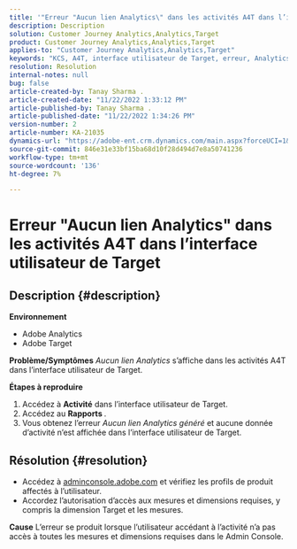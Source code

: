```yaml
---
title: '"Erreur "Aucun lien Analytics\" dans les activités A4T dans l’interface utilisateur de Target"'
description: Description
solution: Customer Journey Analytics,Analytics,Target
product: Customer Journey Analytics,Analytics,Target
applies-to: "Customer Journey Analytics,Analytics,Target"
keywords: "KCS, A4T, interface utilisateur de Target, erreur, Analytics"
resolution: Resolution
internal-notes: null
bug: false
article-created-by: Tanay Sharma .
article-created-date: "11/22/2022 1:33:12 PM"
article-published-by: Tanay Sharma .
article-published-date: "11/22/2022 1:34:26 PM"
version-number: 2
article-number: KA-21035
dynamics-url: "https://adobe-ent.crm.dynamics.com/main.aspx?forceUCI=1&pagetype=entityrecord&etn=knowledgearticle&id=77b34833-6a6a-ed11-9561-6045bd006a22"
source-git-commit: 846e31e33bf15ba68d10f28d494d7e8a50741236
workflow-type: tm+mt
source-wordcount: '136'
ht-degree: 7%

---
```


# Erreur &quot;Aucun lien Analytics&quot; dans les activités A4T dans l’interface utilisateur de Target

## Description {#description}

<b>Environnement</b>
- Adobe Analytics
- Adobe Target



<b>Problème/Symptômes</b>
*Aucun lien Analytics* s’affiche dans les activités A4T dans l’interface utilisateur de Target.



<b>Étapes à reproduire</b>

1. Accédez à <b>Activité</b> dans l’interface utilisateur de Target.
2. Accédez au <b>Rapports </b>.
3. Vous obtenez l’erreur *Aucun lien Analytics généré* et aucune donnée d’activité n’est affichée dans l’interface utilisateur de Target.



## Résolution {#resolution}


- Accédez à [adminconsole.adobe.com](https://adminconsole.adobe.com/) et vérifiez les profils de produit affectés à l’utilisateur.
- Accordez l’autorisation d’accès aux mesures et dimensions requises, y compris la dimension Target et les mesures.



<b>Cause</b>
L’erreur se produit lorsque l’utilisateur accédant à l’activité n’a pas accès à toutes les mesures et dimensions requises dans le Admin Console.
